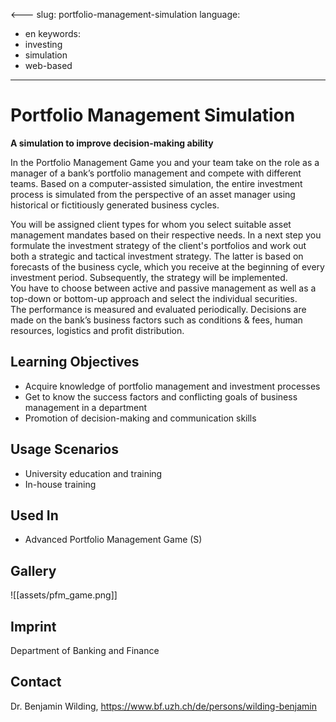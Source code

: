 <---
slug: portfolio-management-simulation
language:
  - en
keywords:
  - investing
  - simulation
  - web-based
---

# Portfolio Management Simulation
**A simulation to improve decision-making ability**

In the Portfolio Management Game you and your team take on the role as a manager of a bank’s portfolio management and compete with different teams. Based on a computer-assisted simulation, the entire investment process is simulated from the perspective of an asset manager using historical or fictitiously generated business cycles.

You will be assigned client types for whom you select suitable asset management mandates based on their respective needs. In a next step you formulate the investment strategy of the client's portfolios and work out both a strategic and tactical investment strategy. The latter is based on forecasts of the business cycle, which you receive at the beginning of every investment period. Subsequently, the strategy will be implemented. You have to choose between active and passive management as well as a top-down or bottom-up approach and select the individual securities. The performance is measured and evaluated periodically. Decisions are made on the bank’s business factors such as conditions & fees, human resources, logistics and profit distribution.

## Learning Objectives
  - Acquire knowledge of portfolio management and investment processes
  - Get to know the success factors and conflicting goals of business management
    in a department
  - Promotion of decision-making and communication skills

## Usage Scenarios
  - University education and training
  - In-house training

## Used In
  - Advanced Portfolio Management Game (S)

## Gallery
![[assets/pfm_game.png]]

## Imprint
Department of Banking and Finance

## Contact
Dr. Benjamin Wilding, <https://www.bf.uzh.ch/de/persons/wilding-benjamin>